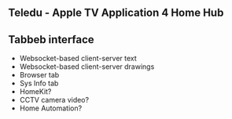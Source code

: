 Teledu - Apple TV Application 4 Home Hub
----------------------------------------

Tabbeb interface
----------------
 - Websocket-based client-server text
 - Websocket-based client-server drawings
 - Browser tab
 - Sys Info tab
 - HomeKit?
 - CCTV camera video?
 - Home Automation?
